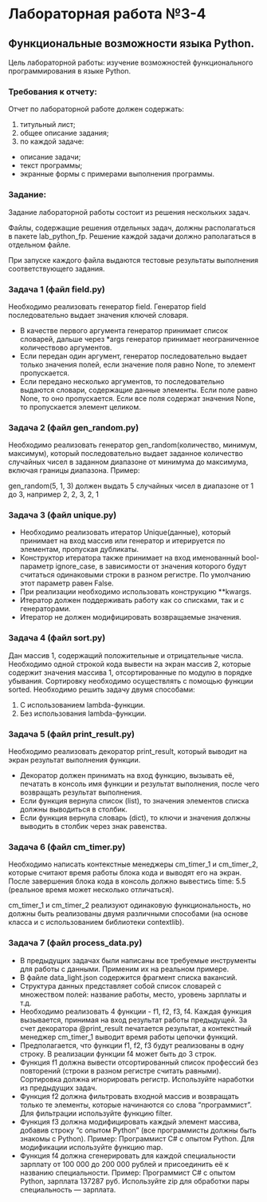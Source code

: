 # Лабораторная работа №3-4
## Функциональные возможности языка Python.
Цель лабораторной работы: изучение возможностей функционального программирования в языке Python.
### Требования к отчету:
Отчет по лабораторной работе должен содержать:
1. титульный лист;
2. общее описание задания;
3. по каждой задаче:
- описание задачи;
- текст программы;
- экранные формы с примерами выполнения программы.
### Задание:
Задание лабораторной работы состоит из решения нескольких задач.

Файлы, содержащие решения отдельных задач, должны располагаться в пакете lab_python_fp. Решение каждой задачи должно раполагаться в отдельном файле.

При запуске каждого файла выдаются тестовые результаты выполнения соответствующего задания.

### Задача 1 (файл field.py)
Необходимо реализовать генератор field. Генератор field последовательно выдает значения ключей словаря.
- В качестве первого аргумента генератор принимает список словарей, дальше через *args генератор принимает неограниченное количествово аргументов.
- Если передан один аргумент, генератор последовательно выдает только значения полей, если значение поля равно None, то элемент пропускается.
- Если передано несколько аргументов, то последовательно выдаются словари, содержащие данные элементы. Если поле равно None, то оно пропускается. Если все поля содержат значения None, то пропускается элемент целиком.
### Задача 2 (файл gen_random.py)
Необходимо реализовать генератор gen_random(количество, минимум, максимум), который последовательно выдает заданное количество случайных чисел в заданном диапазоне от минимума до максимума, включая границы диапазона. Пример:

gen_random(5, 1, 3) должен выдать 5 случайных чисел в диапазоне от 1 до 3, например 2, 2, 3, 2, 1

### Задача 3 (файл unique.py)
- Необходимо реализовать итератор Unique(данные), который принимает на вход массив или генератор и итерируется по элементам, пропуская дубликаты.
- Конструктор итератора также принимает на вход именованный bool-параметр ignore_case, в зависимости от значения которого будут считаться одинаковыми строки в разном регистре. По умолчанию этот параметр равен False.
- При реализации необходимо использовать конструкцию **kwargs.
- Итератор должен поддерживать работу как со списками, так и с генераторами.
- Итератор не должен модифицировать возвращаемые значения.

### Задача 4 (файл sort.py)
Дан массив 1, содержащий положительные и отрицательные числа. Необходимо одной строкой кода вывести на экран массив 2, которые содержит значения массива 1, отсортированные по модулю в порядке убывания. Сортировку необходимо осуществлять с помощью функции sorted.
Необходимо решить задачу двумя способами:
1. С использованием lambda-функции.
2. Без использования lambda-функции.

### Задача 5 (файл print_result.py)
Необходимо реализовать декоратор print_result, который выводит на экран результат выполнения функции.
- Декоратор должен принимать на вход функцию, вызывать её, печатать в консоль имя функции и результат выполнения, после чего возвращать результат выполнения.
- Если функция вернула список (list), то значения элементов списка должны выводиться в столбик.
- Если функция вернула словарь (dict), то ключи и значения должны выводить в столбик через знак равенства.

### Задача 6 (файл cm_timer.py)
Необходимо написать контекстные менеджеры cm_timer_1 и cm_timer_2, которые считают время работы блока кода и выводят его на экран.
После завершения блока кода в консоль должно вывестись time: 5.5 (реальное время может несколько отличаться).

cm_timer_1 и cm_timer_2 реализуют одинаковую функциональность, но должны быть реализованы двумя различными способами (на основе класса и с использованием библиотеки contextlib).

### Задача 7 (файл process_data.py)
- В предыдущих задачах были написаны все требуемые инструменты для работы с данными. Применим их на реальном примере.
- В файле data_light.json содержится фрагмент списка вакансий.
- Структура данных представляет собой список словарей с множеством полей: название работы, место, уровень зарплаты и т.д.
- Необходимо реализовать 4 функции - f1, f2, f3, f4. Каждая функция вызывается, принимая на вход результат работы предыдущей. За счет декоратора @print_result печатается результат, а контекстный менеджер cm_timer_1 выводит время работы цепочки функций.
- Предполагается, что функции f1, f2, f3 будут реализованы в одну строку. В реализации функции f4 может быть до 3 строк.
- Функция f1 должна вывести отсортированный список профессий без повторений (строки в разном регистре считать равными). Сортировка должна игнорировать регистр. Используйте наработки из предыдущих задач.
- Функция f2 должна фильтровать входной массив и возвращать только те элементы, которые начинаются со слова “программист”. Для фильтрации используйте функцию filter.
- Функция f3 должна модифицировать каждый элемент массива, добавив строку “с опытом Python” (все программисты должны быть знакомы с Python). Пример: Программист C# с опытом Python. Для модификации используйте функцию map.
- Функция f4 должна сгенерировать для каждой специальности зарплату от 100 000 до 200 000 рублей и присоединить её к названию специальности. Пример: Программист C# с опытом Python, зарплата 137287 руб. Используйте zip для обработки пары специальность — зарплата.
